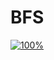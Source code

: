 ﻿# BFS
[![100%](https://progress-bar.dev/4/?scale=30&title=progress&width=500&color=babaca&suffix=/30)](https://www.acmicpc.net/workbook/view/7313)
